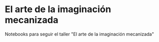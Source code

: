 # El arte de la imaginación mecanizada
Notebooks para seguir el taller "El arte de la imaginación mecanizada"
